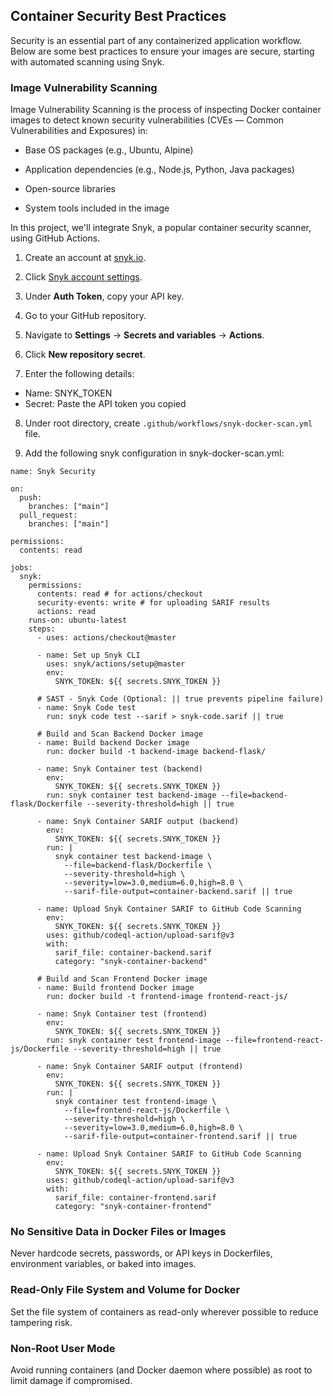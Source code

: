 ## Container Security Best Practices

Security is an essential part of any containerized application workflow. Below are some best practices to ensure your images are secure, starting with automated scanning using Snyk.

### Image Vulnerability Scanning

Image Vulnerability Scanning is the process of inspecting Docker container images to detect known security vulnerabilities (CVEs — Common Vulnerabilities and Exposures) in:

- Base OS packages (e.g., Ubuntu, Alpine)

- Application dependencies (e.g., Node.js, Python, Java packages)

- Open-source libraries

- System tools included in the image

In this project, we'll integrate Snyk, a popular container security scanner, using GitHub Actions.

1. Create an account at [snyk.io](https://snyk.io).

2. Click [Snyk account settings](https://app.snyk.io/account).

3. Under **Auth Token**, copy your API key.

4. Go to your GitHub repository.

5. Navigate to **Settings** → **Secrets and variables** → **Actions**.

6. Click **New repository secret**.

7. Enter the following details:
- Name: SNYK_TOKEN
- Secret: Paste the API token you copied

8. Under root directory, create `.github/workflows/snyk-docker-scan.yml` file.

9. Add the following snyk configuration in snyk-docker-scan.yml:
```
name: Snyk Security

on:
  push:
    branches: ["main"]
  pull_request:
    branches: ["main"]

permissions:
  contents: read

jobs:
  snyk:
    permissions:
      contents: read # for actions/checkout
      security-events: write # for uploading SARIF results
      actions: read
    runs-on: ubuntu-latest
    steps:
      - uses: actions/checkout@master

      - name: Set up Snyk CLI
        uses: snyk/actions/setup@master
        env:
          SNYK_TOKEN: ${{ secrets.SNYK_TOKEN }}

      # SAST - Snyk Code (Optional: || true prevents pipeline failure)
      - name: Snyk Code test
        run: snyk code test --sarif > snyk-code.sarif || true

      # Build and Scan Backend Docker image
      - name: Build backend Docker image
        run: docker build -t backend-image backend-flask/

      - name: Snyk Container test (backend)
        env:
          SNYK_TOKEN: ${{ secrets.SNYK_TOKEN }}
        run: snyk container test backend-image --file=backend-flask/Dockerfile --severity-threshold=high || true

      - name: Snyk Container SARIF output (backend)
        env:
          SNYK_TOKEN: ${{ secrets.SNYK_TOKEN }}      
        run: |
          snyk container test backend-image \
            --file=backend-flask/Dockerfile \
            --severity-threshold=high \
            --severity=low=3.0,medium=6.0,high=8.0 \
            --sarif-file-output=container-backend.sarif || true

      - name: Upload Snyk Container SARIF to GitHub Code Scanning
        env:
          SNYK_TOKEN: ${{ secrets.SNYK_TOKEN }}      
        uses: github/codeql-action/upload-sarif@v3
        with:
          sarif_file: container-backend.sarif
          category: "snyk-container-backend"

      # Build and Scan Frontend Docker image
      - name: Build frontend Docker image
        run: docker build -t frontend-image frontend-react-js/

      - name: Snyk Container test (frontend)
        env:
          SNYK_TOKEN: ${{ secrets.SNYK_TOKEN }}
        run: snyk container test frontend-image --file=frontend-react-js/Dockerfile --severity-threshold=high || true

      - name: Snyk Container SARIF output (frontend)
        env:
          SNYK_TOKEN: ${{ secrets.SNYK_TOKEN }}      
        run: |
          snyk container test frontend-image \
            --file=frontend-react-js/Dockerfile \
            --severity-threshold=high \
            --severity=low=3.0,medium=6.0,high=8.0 \
            --sarif-file-output=container-frontend.sarif || true

      - name: Upload Snyk Container SARIF to GitHub Code Scanning
        env:
          SNYK_TOKEN: ${{ secrets.SNYK_TOKEN }}      
        uses: github/codeql-action/upload-sarif@v3
        with:
          sarif_file: container-frontend.sarif
          category: "snyk-container-frontend"
```

### No Sensitive Data in Docker Files or Images

Never hardcode secrets, passwords, or API keys in Dockerfiles, environment variables, or baked into images.


### Read-Only File System and Volume for Docker

Set the file system of containers as read-only wherever possible to reduce tampering risk.


### Non-Root User Mode

Avoid running containers (and Docker daemon where possible) as root to limit damage if compromised.
